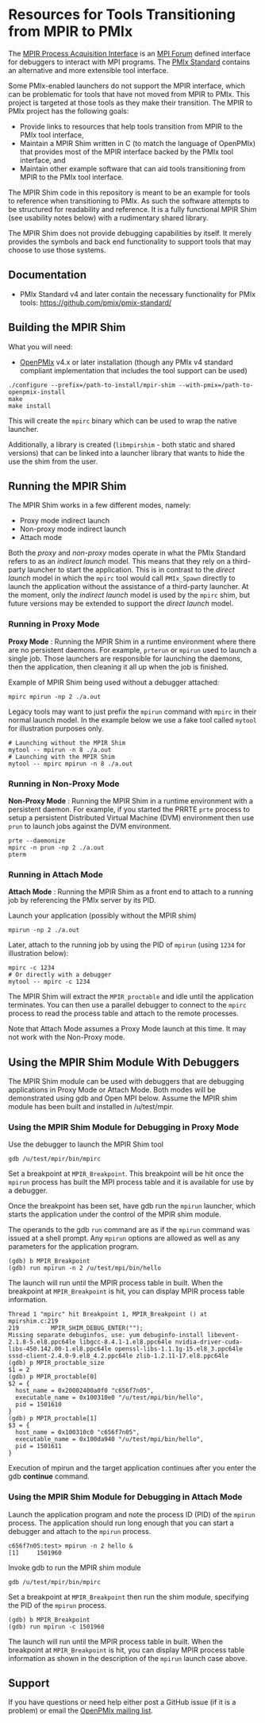 # Resources for Tools Transitioning from MPIR to PMIx

The [MPIR Process Acquisition Interface](https://www.mpi-forum.org/docs/) is an [MPI Forum](https://www.mpi-forum.org/) defined interface for debuggers to interact with MPI programs. The [PMIx Standard](https://pmix.github.io/) contains an alternative and more extensible tool interface.

Some PMIx-enabled launchers do not support the MPIR interface, which can be problematic for tools that have not moved from MPIR to PMIx. This project is targeted at those tools as they make their transition. The MPIR to PMIx project has the following goals:
 * Provide links to resources that help tools transition from MPIR to the PMIx tool interface,
 * Maintain a MPIR Shim written in C (to match the language of OpenPMIx) that provides most of the MPIR interface backed by the PMIx tool interface, and
 * Maintain other example software that can aid tools transitioning from MPIR to the PMIx tool interface.

The MPIR Shim code in this repository is meant to be an example for tools to reference when transitioning to PMIx. As such the software attempts to be structured for readability and reference. It is a fully functional MPIR Shim (see usability notes below) with a rudimentary shared library.

The MPIR Shim does not provide debugging capabilities by itself. It merely provides the symbols and back end functionality to support tools that may choose to use those systems.

## Documentation

 * PMIx Standard v4 and later contain the necessary functionality for PMIx tools: https://github.com/pmix/pmix-standard/

## Building the MPIR Shim

What you will need:
 * [OpenPMIx](https://openpmix.github.io/) v4.x or later installation (though any PMIx v4 standard compliant implementation that includes the tool support can be used)

```
./configure --prefix=/path-to-install/mpir-shim --with-pmix=/path-to-openpmix-install
make
make install
```

This will create the `mpirc` binary which can be used to wrap the native launcher.

Additionally, a library is created (`libmpirshim` - both static and shared versions) that can be linked into a launcher library that wants to hide the use the shim from the user.


## Running the MPIR Shim

The MPIR Shim works in a few different modes, namely:
 * Proxy mode indirect launch
 * Non-proxy mode indirect launch
 * Attach mode

Both the _proxy_ and _non-proxy_ modes operate in what the PMIx Standard refers to as an _indirect launch_ model. This means that they rely on a third-party launcher to start the application. This is in contrast to the _direct launch_ model in which the `mpirc` tool would call `PMIx_Spawn` directly to launch the application without the assistance of a third-party launcher. At the moment, only the _indirect launch_ model is used by the `mpirc` shim, but future versions may be extended to support the _direct launch_ model.

### Running in Proxy Mode

**Proxy Mode** : Running the MPIR Shim in a runtime environment where there are no persistent daemons.
For example, `prterun` or `mpirun` used to launch a single job. Those launchers are responsible for launching the daemons, then the application, then cleaning it all up when the job is finished.

Example of MPIR Shim being used without a debugger attached:
```
mpirc mpirun -np 2 ./a.out
```

Legacy tools may want to just prefix the `mpirun` command with `mpirc` in their normal launch model. In the example below we use a fake tool called `mytool` for illustration purposes only.

```
# Launching without the MPIR Shim
mytool -- mpirun -n 8 ./a.out
# Launching with the MPIR Shim
mytool -- mpirc mpirun -n 8 ./a.out
```

### Running in Non-Proxy Mode

**Non-Proxy Mode** : Running the MPIR Shim in a runtime environment with a persistent daemon.
For example, if you started the PRRTE `prte` process to setup a persistent Distributed Virtual Machine (DVM) environment then use `prun` to launch jobs against the DVM environment.

```
prte --daemonize
mpirc -n prun -np 2 ./a.out
pterm
```

### Running in Attach Mode

**Attach Mode** : Running the MPIR Shim as a front end to attach to a running job by referencing the PMIx server by its PID.

Launch your application (possibly without the MPIR shim)
```
mpirun -np 2 ./a.out
```

Later, attach to the running job by using the PID of `mpirun` (using `1234` for illustration below):
```
mpirc -c 1234
# Or directly with a debugger
mytool -- mpirc -c 1234
```

The MPIR Shim will extract the `MPIR_proctable` and idle until the application terminates. You can then use a parallel debugger to connect to the `mpirc` process to read the process table and attach to the remote processes.

Note that Attach Mode assumes a Proxy Mode launch at this time. It may not work with the Non-Proxy mode.

## Using the MPIR Shim Module With Debuggers

The MPIR Shim module can be used with debuggers that are debugging applications in Proxy Mode or Attach Mode. Both modes will be demonstrated using
gdb and Open MPI below. Assume the MPIR shim module has been built and installed in /u/test/mpir.

### Using the MPIR Shim Module for Debugging in Proxy Mode

Use the debugger to launch the MPIR Shim tool

~~~
gdb /u/test/mpir/bin/mpirc
~~~

Set a breakpoint at ``MPIR_Breakpoint``. This breakpoint will be hit once the ``mpirun`` process has built the MPI process table and it is available
for use by a debugger. 

Once the breakpoint has been set, have gdb run the ``mpirun`` launcher, which starts the application under the control of the MPIR shim module. 

The operands to the gdb ``run`` command are as if the ``mpirun`` command was issued at a shell prompt. Any ``mpirun`` options are allowed as well as any parameters for the application program.

```
(gdb) b MPIR_Breakpoint
(gdb) run mpirun -n 2 /u/test/mpi/bin/hello
```

The launch will run until the MPIR process table in built. When the breakpoint at ``MPIR_Breakpoint`` is hit, you can display MPIR process table information.

```
Thread 1 "mpirc" hit Breakpoint 1, MPIR_Breakpoint () at mpirshim.c:219
219         MPIR_SHIM_DEBUG_ENTER("");
Missing separate debuginfos, use: yum debuginfo-install libevent-2.1.8-5.el8.ppc64le libgcc-8.4.1-1.el8.ppc64le nvidia-driver-cuda-libs-450.142.00-1.el8.ppc64le openssl-libs-1.1.1g-15.el8_3.ppc64le sssd-client-2.4.0-9.el8_4.2.ppc64le zlib-1.2.11-17.el8.ppc64le
(gdb) p MPIR_proctable_size
$1 = 2
(gdb) p MPIR_proctable[0]
$2 = {
  host_name = 0x20002400a0f0 "c656f7n05",
  executable_name = 0x100310e0 "/u/test/mpi/bin/hello",
  pid = 1501610
}
(gdb) p MPIR_proctable[1]
$3 = {
  host_name = 0x100310c0 "c656f7n05",
  executable_name = 0x100da940 "/u/test/mpi/bin/hello",
  pid = 1501611
}
```

Execution of mpirun and the target application continues after you enter the gdb **continue** command.

### Using the MPIR Shim Module for Debugging in Attach Mode

Launch the application program and note the process ID (PID) of the ``mpirun`` process. The application should run 
long enough that you can start a debugger and attach to the ``mpirun`` process.

```
c656f7n05:test> mpirun -n 2 hello &
[1]     1501960

```

Invoke gdb to run the MPIR shim module

```
gdb /u/test/mpir/bin/mpirc
```

Set a breakpoint at ``MPIR_Breakpoint`` then run the shim module, specifying the PID of the ``mpirun`` process.
```
(gdb) b MPIR_Breakpoint
(gdb) run mpirun -c 1501960
```

The launch will run until the MPIR process table in built. When the breakpoint at ``MPIR_Breakpoint`` is hit, you can display MPIR process table information as shown in the description of the ``mpirun`` launch case above.

## Support

If you have questions or need help either post a GitHub issue (if it is a problem) or email the [OpenPMIx mailing list](https://groups.google.com/forum/?utm_medium=email&utm_source=footer#!forum/pmix).
